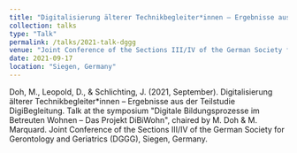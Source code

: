 ```yaml
---
title: "Digitalisierung älterer Technikbegleiter*innen – Ergebnisse aus der Teilstudie DigiBegleitung"
collection: talks
type: "Talk"
permalink: /talks/2021-talk-dggg
venue: "Joint Conference of the Sections III/IV of the German Society for Gerontology and Geriatrics (DGGG)"
date: 2021-09-17
location: "Siegen, Germany"
---
```


Doh, M., Leopold, D., & Schlichting, J. (2021, September). Digitalisierung älterer Technikbegleiter*innen – Ergebnisse aus der Teilstudie DigiBegleitung. Talk at the symposium "Digitale Bildungsprozesse im Betreuten Wohnen – Das Projekt DiBiWohn", chaired by M. Doh & M. Marquard. Joint Conference of the Sections III/IV of the German Society for Gerontology and Geriatrics (DGGG), Siegen, Germany.
